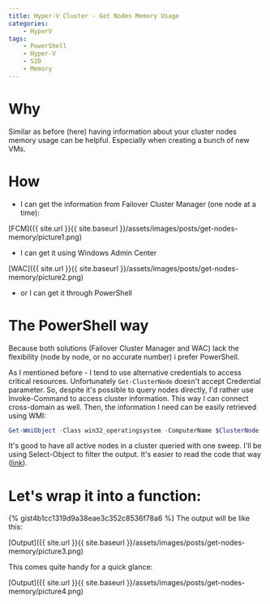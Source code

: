 ```yaml
---
title: Hyper-V Cluster - Get Nodes Memory Usage
categories:
    - HyperV
tags:
    - PowerShell
    - Hyper-V
    - S2D
    - Memory
---
```


# Why

Similar as before (here) having information about your cluster nodes memory usage can be helpful. Especially when creating a bunch of new VMs.

# How

- I can get the information from Failover Cluster Manager (one node at a time):

[FCM]({{ site.url }}{{ site.baseurl }}/assets/images/posts/get-nodes-memory/picture1.png)

- I can get it using Windows Admin Center

[WAC]({{ site.url }}{{ site.baseurl }}/assets/images/posts/get-nodes-memory/picture2.png)

- or I can get it through PowerShell

# The PowerShell way

Because both solutions (Failover Cluster Manager and WAC) lack the flexibility (node by node, or no accurate number) i prefer PowerShell.

As I mentioned before - I tend to use alternative credentials to access critical resources. Unfortunately `Get-ClusterNode` doesn't accept Credential parameter. So, despite it's possible to query nodes directly, I'd rather use Invoke-Command to access cluster information. This way I can connect cross-domain as well. Then, the information I need can be easily retrieved using WMI:

```powershell
Get-WmiObject -Class win32_operatingsystem -ComputerName $ClusterNode
```

It's good to have all active nodes in a cluster queried with one sweep.  I'll be using Select-Object to filter the output. It's easier to read the code that way ([link](https://www.mczerniawski.pl/powershell/select-object/select-object-filtering/)).

# Let's wrap it into a function:

{% gist4b1cc1319d9a38eae3c352c8536f78a6 %}
The output will be like this:

[Output]({{ site.url }}{{ site.baseurl }}/assets/images/posts/get-nodes-memory/picture3.png)

This comes quite handy for a quick glance:

[Output]({{ site.url }}{{ site.baseurl }}/assets/images/posts/get-nodes-memory/picture4.png)



